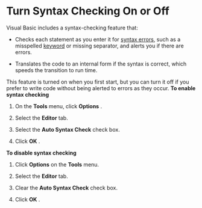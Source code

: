 
# Turn Syntax Checking On or Off

Visual Basic includes a syntax-checking feature that:



- Checks each statement as you enter it for [syntax errors](b8bdf64f-5920-1ae9-16d0-b26d09524a30.md), such as a misspelled [keyword](b8bdf64f-5920-1ae9-16d0-b26d09524a30.md) or missing separator, and alerts you if there are errors.
    
- Translates the code to an internal form if the syntax is correct, which speeds the transition to run time.
    

This feature is turned on when you first start, but you can turn it off if you prefer to write code without being alerted to errors as they occur.
 **To enable syntax checking**


1. On the  **Tools** menu, click **Options** .
    
2. Select the  **Editor** tab.
    
3. Select the  **Auto Syntax Check** check box.
    
4. Click  **OK** .
    

 **To disable syntax checking**


1. Click  **Options** on the **Tools** menu.
    
2. Select the  **Editor** tab.
    
3. Clear the  **Auto Syntax Check** check box.
    
4. Click  **OK** .
    

